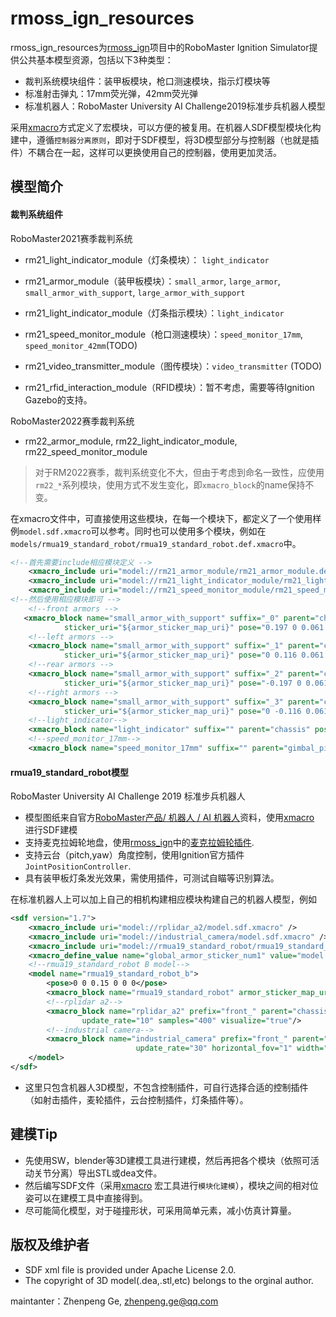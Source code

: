 # rmoss_ign_resources

rmoss_ign_resources为[rmoss_ign](https://github.com/robomaster-oss/rmoss_ign)项目中的RoboMaster Ignition Simulator提供公共基本模型资源，包括以下3种类型：

* 裁判系统模块组件：装甲板模块，枪口测速模块，指示灯模块等
* 标准射击弹丸：17mm荧光弹，42mm荧光弹
* 标准机器人：RoboMaster University AI Challenge2019标准步兵机器人模型

采用[xmacro](https://github.com/gezp/xmacro)方式定义了宏模块，可以方便的被复用。在机器人SDF模型模块化构建中，遵循`控制器分离原则`，即对于SDF模型，将3D模型部分与控制器（也就是插件）不耦合在一起，这样可以更换使用自己的控制器，使用更加灵活。

## 模型简介

#### 裁判系统组件

RoboMaster2021赛季裁判系统

* rm21_light_indicator_module（灯条模块）： `light_indicator`
* rm21_armor_module（装甲板模块）：`small_armor`, `large_armor`, `small_armor_with_support`, `large_armor_with_support`
* rm21_light_indicator_module（灯条指示模块）：`light_indicator` 
* rm21_speed_monitor_module（枪口测速模块）：`speed_monitor_17mm`, `speed_monitor_42mm`(TODO)

* rm21_video_transmitter_module（图传模块）：`video_transmitter` (TODO)

* rm21_rfid_interaction_module（RFID模块）：暂不考虑，需要等待Ignition Gazebo的支持。

RoboMaster2022赛季裁判系统

* rm22_armor_module, rm22_light_indicator_module, rm22_speed_monitor_module

> 对于RM2022赛季，裁判系统变化不大，但由于考虑到命名一致性，应使用`rm22_*`系列模块，使用方式不发生变化，即`xmacro_block`的name保持不变。


在xmacro文件中，可直接使用这些模块，在每一个模块下，都定义了一个使用样例`model.sdf.xmacro`可以参考。同时也可以使用多个模块，例如在`models/rmua19_standard_robot/rmua19_standard_robot.def.xmacro`中。

```xml
<!--首先需要include相应模块定义 -->
	<xmacro_include uri="model://rm21_armor_module/rm21_armor_module.def.xmacro" />
    <xmacro_include uri="model://rm21_light_indicator_module/rm21_light_indicator_module.def.xmacro" />
    <xmacro_include uri="model://rm21_speed_monitor_module/rm21_speed_monitor_module.def.xmacro" />       
<!--然后使用相应模块即可 -->
    <!--front armors -->
   <xmacro_block name="small_armor_with_support" suffix="_0" parent="chassis"  
            sticker_uri="${armor_sticker_map_uri}" pose="0.197 0 0.061 0 0 0"/>
    <!--left armors -->
    <xmacro_block name="small_armor_with_support" suffix="_1" parent="chassis" 
            sticker_uri="${armor_sticker_map_uri}" pose="0 0.116 0.061 0 0 1.5708"/>
    <!--rear armors -->
    <xmacro_block name="small_armor_with_support" suffix="_2" parent="chassis" 
            sticker_uri="${armor_sticker_map_uri}" pose="-0.197 0 0.061 0 0 3.14"/>
    <!--right armors -->
    <xmacro_block name="small_armor_with_support" suffix="_3" parent="chassis" 
            sticker_uri="${armor_sticker_map_uri}" pose="0 -0.116 0.061 0 0 -1.5708"/>
    <!--light_indicator-->
    <xmacro_block name="light_indicator" suffix="" parent="chassis" pose="-0.207 0 0.1 0 0 0"/>
    <!--speed_monitor_17mm-->
    <xmacro_block name="speed_monitor_17mm" suffix="" parent="gimbal_pitch" pose="0.07 0 0 0 0 0"/>
```

#### rmua19_standard_robot模型

RoboMaster University AI Challenge 2019 标准步兵机器人

 * 模型图纸来自官方[RoboMaster产品/ 机器人 / AI 机器人](https://www.robomaster.com/zh-CN/products/components/detail/1839)资料，使用[xmacro](https://github.com/gezp/xmacro) 进行SDF建模
 * 支持麦克拉姆轮地盘，使用[rmoss_ign](https://github.com/robomaster-oss/rmoss_ign)中的[麦克拉姆轮插件](https://github.com/robomaster-oss/rmoss_ign/tree/main/rmoss_ign_plugins/src/mecanum_drive2).
 * 支持云台（pitch,yaw）角度控制，使用Ignition官方插件`JointPositionController`.
 * 具有装甲板灯条发光效果，需使用插件，可测试自瞄等识别算法。

在标准机器人上可以加上自己的相机构建相应模块构建自己的机器人模型，例如

```xml
<sdf version="1.7">   
	<xmacro_include uri="model://rplidar_a2/model.sdf.xmacro" />
    <xmacro_include uri="model://industrial_camera/model.sdf.xmacro" />
    <xmacro_include uri="model://rmua19_standard_robot/rmua19_standard_robot.def.xmacro" />
	<xmacro_define_value name="global_armor_sticker_num1" value="model://rm21_armor_module/materials/textures/armor_sticker_num1.png" />
    <!--rmua19_standard_robot B model-->
    <model name="rmua19_standard_robot_b">
        <pose>0 0 0.15 0 0 0</pose>
        <xmacro_block name="rmua19_standard_robot" armor_sticker_map_uri="${armor_sticker_map_uri}"/>
        <!--rplidar a2-->
        <xmacro_block name="rplidar_a2" prefix="front_" parent="chassis" pose="0.155 0 0.1 0 0 0"
                update_rate="10" samples="400" visualize="true"/>
        <!--industrial camera-->
        <xmacro_block name="industrial_camera" prefix="front_" parent="gimbal_pitch" pose="0.1 0 0.045 0 0 0"
                            update_rate="30" horizontal_fov="1" width="640" height="480"/>
    </model>
</sdf>
```

* 这里只包含机器人3D模型，不包含控制插件，可自行选择合适的控制插件（如射击插件，麦轮插件，云台控制插件，灯条插件等）。

## 建模Tip

* 先使用SW，blender等3D建模工具进行建模，然后再把各个模块（依照可活动关节分离）导出STL或dea文件。
* 然后编写SDF文件（采用[xmacro](https://github.com/gezp/xmacro) 宏工具进行`模块化建模`），模块之间的相对位姿可以在建模工具中直接得到。
* 尽可能简化模型，对于碰撞形状，可采用简单元素，减小仿真计算量。

## 版权及维护者

* SDF xml file is provided under Apache License 2.0.
* The copyright of 3D model(.dea,.stl,etc) belongs to the orginal author.

maintanter：Zhenpeng Ge, zhenpeng.ge@qq.com

